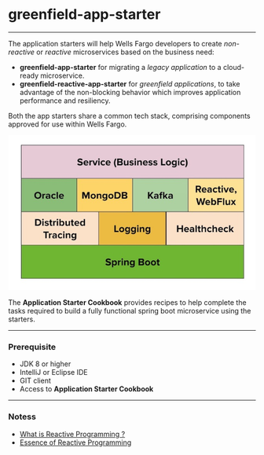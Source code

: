 
# **greenfield-app-starter**

---

The application starters will help Wells Fargo developers to create _non-reactive_ or _reactive_ microservices based on the business need:
- **greenfield-app-starter** for migrating a _legacy application_ to a cloud-ready microservice.
- **greenfield-reactive-app-starter** for _greenfield applications_, to take advantage of the non-blocking behavior which improves application performance and resiliency.

Both the app starters share a common tech stack, comprising components approved for use within Wells Fargo.

![Application Tech Stack](tech-stack.jpg)


The **Application Starter Cookbook** provides recipes to help complete the tasks required to build a fully functional spring boot microservice using the starters.

---
### Prerequisite

- JDK 8 or higher
- IntelliJ or Eclipse IDE
- GIT client
- Access to **Application Starter Cookbook**

---
### Notess
- [What is Reactive Programming ?](https://blog.redelastic.com/what-is-reactive-programming-bc9fa7f4a7fc)
- [Essence of Reactive Programming](https://www.scnsoft.com/blog/java-reactive-programming)